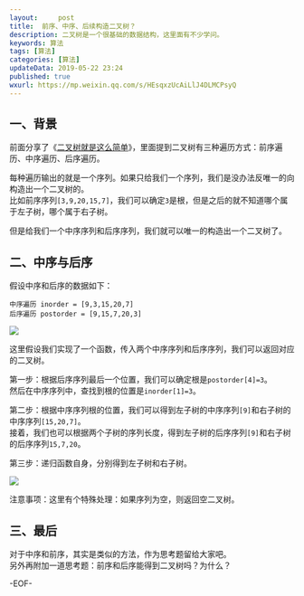 ```yaml
---   
layout:     post  
title:  前序、中序、后续构造二叉树？
description: 二叉树是一个很基础的数据结构，这里面有不少学问。   
keywords: 算法  
tags: [算法]    
categories: [算法]  
updateData: 2019-05-22 23:24   
published: true 
wxurl: https://mp.weixin.qq.com/s/HEsqxzUcAiLlJ4DLMCPsyQ  
---  
```



## 一、背景  


前面分享了《[二叉树就是这么简单](https://mp.weixin.qq.com/s/Q0MgdrnJE4-U4PaPCrn5MQ)》，里面提到二叉树有三种遍历方式：前序遍历、中序遍历、后序遍历。  


每种遍历输出的就是一个序列。如果只给我们一个序列，我们是没办法反唯一的向构造出一个二叉树的。  
比如前序序列`[3,9,20,15,7]`，我们可以确定`3`是根，但是之后的就不知道哪个属于左子树，哪个属于右子树。  


但是给我们一个中序序列和后序序列，我们就可以唯一的构造出一个二叉树了。  


## 二、中序与后序    


假设中序和后序的数据如下：


```
中序遍历 inorder = [9,3,15,20,7]
后序遍历 postorder = [9,15,7,20,3]
```


![](http://res.tiankonguse.com/images/2019/05/22/001.png)  



这里假设我们实现了一个函数，传入两个中序序列和后序序列，我们可以返回对应的二叉树。  


第一步：根据后序序列最后一个位置，我们可以确定根是`postorder[4]=3`。  
然后在中序序列中，查找到根的位置是`inorder[1]=3`。  


第二步：根据中序序列根的位置，我们可以得到左子树的中序序列`[9]`和右子树的中序序列`[15,20,7]`。  
接着，我们也可以根据两个子树的序列长度，得到左子树的后序序列`[9]`和右子树的后序序列`15,7,20`。  


第三步：递归函数自身，分别得到左子树和右子树。  


![](http://res.tiankonguse.com/images/2019/05/22/002.png)  


注意事项：这里有个特殊处理：如果序列为空，则返回空二叉树。  


## 三、最后  

对于中序和前序，其实是类似的方法，作为思考题留给大家吧。  
另外再附加一道思考题：前序和后序能得到二叉树吗？为什么？  




-EOF-  



